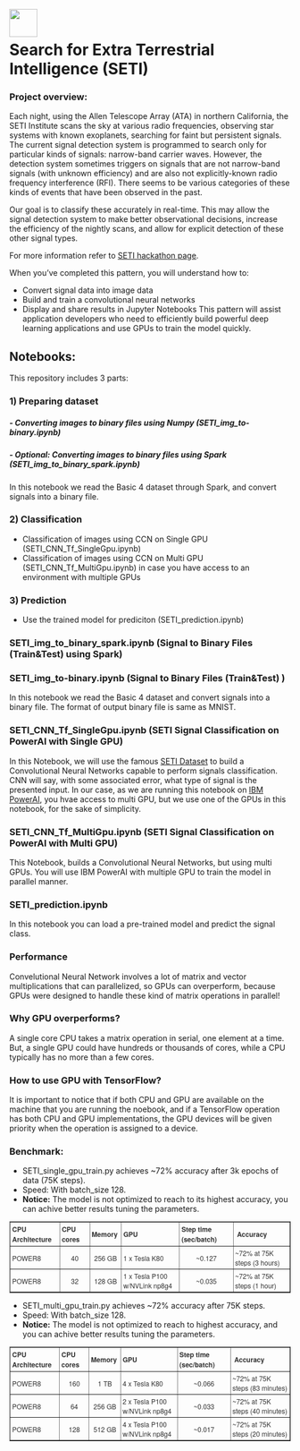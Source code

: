 <a href="https://www.cognitiveclass.ai"><img src = "https://ibm.box.com/shared/static/qo20b88v1hbjztubt06609ovs85q8fau.png" align = left height="50"></a>
<br>

# Search for Extra Terrestrial Intelligence (SETI)


### Project overview:
Each night, using the Allen Telescope Array (ATA) in northern California, the SETI Institute scans the sky at various radio frequencies, observing star systems with known exoplanets, searching for faint but persistent signals. The current signal detection system is programmed to search only for particular kinds of signals: narrow-band carrier waves. However, the detection system sometimes triggers on signals that are not narrow-band signals  (with unknown efficiency) and are also not explicitly-known radio frequency interference (RFI). There seems to be various categories of these kinds of events that have been observed in the past.

Our goal is to classify these accurately in real-time. This may allow the signal detection system to make better observational decisions, increase the efficiency of the nightly scans, and allow for explicit detection of these other signal types.

For more information refer to [SETI hackathon page](https://github.com/setiQuest/ML4SETI/).  

When you’ve completed this pattern, you will understand how to:
-	Convert signal data into image data
-	Build and train a convolutional neural networks
-	Display and share results in Jupyter Notebooks
This pattern will assist application developers who need to efficiently build powerful deep learning applications and use GPUs to train the model quickly. 

## Notebooks:
This repository includes 3 parts:
### 1) Preparing dataset
##### - Converting images to binary files using Numpy (SETI_img_to-binary.ipynb)
##### - Optional: Converting images to binary files using Spark (SETI_img_to_binary_spark.ipynb)  
In this notebook we read the Basic 4 dataset through Spark, and convert signals into a binary file.
### 2) Classification
- Classification of images using CCN on Single GPU (SETI_CNN_Tf_SingleGpu.ipynb)
- Classification of images using CCN on Multi GPU (SETI_CNN_Tf_MultiGpu.ipynb) in case you have access to an environment with multiple GPUs
### 3) Prediction
- Use the trained model for prediciton (SETI_prediction.ipynb)



### SETI_img_to_binary_spark.ipynb (Signal to Binary Files (Train&Test) using Spark)


### SETI_img_to-binary.ipynb (Signal to Binary Files (Train&Test) )
In this notebook we read the Basic 4 dataset and convert signals into a binary file. The format of output binary file is same as MNIST.


###  SETI_CNN_Tf_SingleGpu.ipynb (SETI Signal Classification on PowerAI with Single GPU)
In this Notebook, we will use the famous [SETI Dataset](https://github.com/setiQuest/ML4SETI/) to build a Convolutional Neural Networks capable to perform signals classification. CNN will say, with some associated error, what type of signal is the presented input.
In our case, as we are running this notebook on [IBM PowerAI](http://cocl.us/SETI-NIMBIX-PowerAI), you hvae access to multi GPU, but we use one of the GPUs in this notebook, for the sake of simplicity.

###  SETI_CNN_Tf_MultiGpu.ipynb (SETI Signal Classification on PowerAI with Multi GPU)
This Notebook, builds a Convolutional Neural Networks, but using multi GPUs. You will use IBM PowerAI with multiple GPU to train the model in parallel manner.


###  SETI_prediction.ipynb
In this notebook you can load a pre-trained model and predict the signal class.


### Performance
Convelutional Neural Network involves a lot of matrix and vector multiplications that can parallelized, so GPUs can overperform, because GPUs were designed to handle these kind of matrix operations in parallel!

### Why GPU overperforms?
A single core CPU takes a matrix operation in serial, one element at a time. But, a single GPU could have hundreds or thousands of cores, while a CPU typically has no more than a few cores.


### How to use GPU with TensorFlow?
It is important to notice that if both CPU and GPU are available on the machine that you are running the noebook, and if a TensorFlow operation has both CPU and GPU implementations, the GPU devices will be given priority when the operation is assigned to a device. 



### Benchmark:
- SETI_single_gpu_train.py achieves ~72% accuracy after 3k epochs of data (75K steps).
- Speed: With batch_size 128.  
- __Notice:__ The model is not optimized to reach to its highest accuracy, you can achive better results tuning the parameters.

<table border="1" style="box-sizing: border-box; border-spacing: 30px; background-color: transparent; color: #333333; font-family: 'Helvetica Neue', Helvetica, Arial, sans-serif; font-size: 12px;">
<tbody style="box-sizing: border-box;">
<tr style="box-sizing: border-box;">
<td style="box-sizing: border-box; padding: 3px; text-align:left;"><span style="box-sizing: border-box; font-weight: bold;">CPU Architecture</span></td>
<td style="box-sizing: border-box; padding: 3px; text-align:left;"><span style="box-sizing: border-box; font-weight: bold;">CPU cores&nbsp;</span></td>
<td style="box-sizing: border-box; padding: 3px; text-align:left;"><span style="box-sizing: border-box; font-weight: bold;">Memory&nbsp;</span></td>
<td style="box-sizing: border-box; padding: 3px; text-align:left;"><span style="box-sizing: border-box; font-weight: bold;">GPU&nbsp;</span></td>
<td style="box-sizing: border-box; padding: 3px; text-align:left;"><span style="box-sizing: border-box; font-weight: bold;">Step time (sec/batch)&nbsp;</span></td>
<td style="box-sizing: border-box; padding: 3px; text-align:left;"><span style="box-sizing: border-box; font-weight: bold;">&nbsp;Accuracy</span></td>
</tr>
<tr style="box-sizing: border-box;">
<td style="box-sizing: border-box; padding: 3px; text-align:left;">POWER8</td>
<td style="box-sizing: border-box; padding: 3px; text-align:center;">40</td>
<td style="box-sizing: border-box; padding: 3px; text-align:center;">256 GB</td>
<td style="box-sizing: border-box; padding: 3px; text-align:left;">1 x Tesla K80</td>
<td style="box-sizing: border-box; padding: 3px; text-align:center;">~0.127 </td>
<td style="box-sizing: border-box; padding: 3px; text-align:left;">~72% at 75K steps  (3 hours)</td>
</tr>
<tr style="box-sizing: border-box;">
<td style="box-sizing: border-box; padding: 3px; text-align:left;" >POWER8</td>
<td style="box-sizing: border-box; padding: 3px; text-align:center;">32</td>
<td style="box-sizing: border-box; padding: 3px; text-align:center;">128 GB</td>
<td style="box-sizing: border-box; padding: 3px; text-align:left;">1 x Tesla P100 w/NVLink np8g4</td>
<td style="box-sizing: border-box; padding: 3px; text-align:center;">~0.035 </td>
<td style="box-sizing: border-box; padding: 3px; text-align:left;">~72% at 75K steps  (1 hour)</td>
</tr>


</tbody>
</table>


- SETI_multi_gpu_train.py achieves ~72% accuracy after 75K steps.
- Speed: With batch_size 128.  
- __Notice:__ The model is not optimized to reach to highest accuracy, and you can achive better results tuning the parameters.

<table border="1" style="box-sizing: border-box; border-spacing: 30px; background-color: transparent; color: #333333; font-family: 'Helvetica Neue', Helvetica, Arial, sans-serif; font-size: 12px;">
<tbody style="box-sizing: border-box;">
<tr style="box-sizing: border-box;">
<td style="box-sizing: border-box; padding: 3px; text-align:left;"><span style="box-sizing: border-box; font-weight: bold;">CPU Architecture</span></td>
<td style="box-sizing: border-box; padding: 3px; text-align:left;"><span style="box-sizing: border-box; font-weight: bold;">CPU cores&nbsp;</span></td>
<td style="box-sizing: border-box; padding: 3px; text-align:left;"><span style="box-sizing: border-box; font-weight: bold;">Memory&nbsp;</span></td>
<td style="box-sizing: border-box; padding: 3px; text-align:left;"><span style="box-sizing: border-box; font-weight: bold;">GPU&nbsp;</span></td>
<td style="box-sizing: border-box; padding: 3px; text-align:left;"><span style="box-sizing: border-box; font-weight: bold;">Step time (sec/batch)&nbsp;</span></td>
<td style="box-sizing: border-box; padding: 3px; text-align:left;"><span style="box-sizing: border-box; font-weight: bold;">&nbsp;Accuracy</span></td>
</tr>
<tr style="box-sizing: border-box;">
<td style="box-sizing: border-box; padding: 3px; text-align:left;">POWER8</td>
<td style="box-sizing: border-box; padding: 3px; text-align:center;">160</td>
<td style="box-sizing: border-box; padding: 3px; text-align:center;">1 TB</td>
<td style="box-sizing: border-box; padding: 3px; text-align:left;">4 x Tesla K80</td>
<td style="box-sizing: border-box; padding: 3px; text-align:center;">~0.066 </td>
<td style="box-sizing: border-box; padding: 3px; text-align:left;">~72% at 75K steps  (83 minutes)</td>
</tr>
<tr style="box-sizing: border-box;">
<td style="box-sizing: border-box; padding: 3px; text-align:left;" >POWER8</td>
<td style="box-sizing: border-box; padding: 3px; text-align:center;">64</td>
<td style="box-sizing: border-box; padding: 3px; text-align:center;">256 GB</td>
<td style="box-sizing: border-box; padding: 3px; text-align:left;">2 x Tesla P100 w/NVLink np8g4</td>
<td style="box-sizing: border-box; padding: 3px; text-align:center;">~0.033 </td>
<td style="box-sizing: border-box; padding: 3px; text-align:left;">~72% at 75K steps  (40 minutes) </td>
</tr>
<tr style="box-sizing: border-box;">
<td style="box-sizing: border-box; padding: 3px; text-align:left;">POWER8</td>
<td style="box-sizing: border-box; padding: 3px; text-align:center;">128</td>
<td style="box-sizing: border-box; padding: 3px; text-align:center;">512 GB</td>
<td style="box-sizing: border-box; padding: 3px; text-align:left;">4 x Tesla P100 w/NVLink np8g4</td>
<td style="box-sizing: border-box; padding: 3px; text-align:center;">~0.017 </td>
<td style="box-sizing: border-box; padding: 3px; text-align:left;">~72% at 75K steps  (20 minutes)</td>
</tr>
</tbody>
</table>




